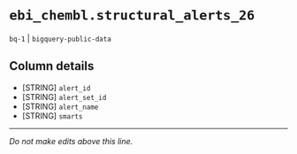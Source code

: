 # `ebi_chembl.structural_alerts_26`
`bq-1` | `bigquery-public-data`

## Column details
* [STRING]    `alert_id`
* [STRING]    `alert_set_id`
* [STRING]    `alert_name`
* [STRING]    `smarts`

-------------------------------------------------------------------------------
*Do not make edits above this line.*
